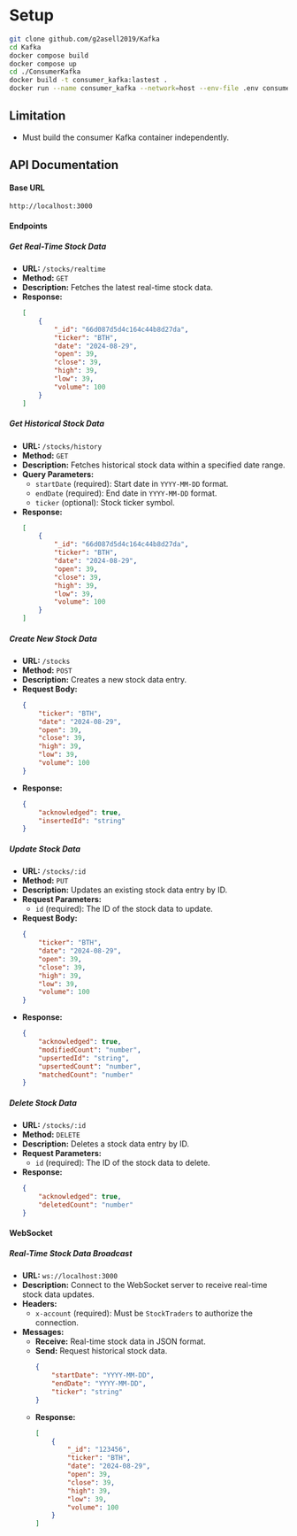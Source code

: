 # Setup
```bash
git clone github.com/g2asell2019/Kafka
cd Kafka
docker compose build
docker compose up
cd ./ConsumerKafka
docker build -t consumer_kafka:lastest .
docker run --name consumer_kafka --network=host --env-file .env consumer_kafka:lastest
```

## Limitation
- Must build the consumer Kafka container independently.

## API Documentation

#### Base URL
```
http://localhost:3000
```

#### Endpoints

##### Get Real-Time Stock Data
- **URL:** `/stocks/realtime`
- **Method:** `GET`
- **Description:** Fetches the latest real-time stock data.
- **Response:**
    ```json
    [
        {
            "_id": "66d087d5d4c164c44b8d27da",
            "ticker": "BTH",
            "date": "2024-08-29",
            "open": 39,
            "close": 39,
            "high": 39,
            "low": 39,
            "volume": 100
        }
    ]
    ```

##### Get Historical Stock Data
- **URL:** `/stocks/history`
- **Method:** `GET`
- **Description:** Fetches historical stock data within a specified date range.
- **Query Parameters:**
    - `startDate` (required): Start date in `YYYY-MM-DD` format.
    - `endDate` (required): End date in `YYYY-MM-DD` format.
    - `ticker` (optional): Stock ticker symbol.
- **Response:**
    ```json
    [
        {
            "_id": "66d087d5d4c164c44b8d27da",
            "ticker": "BTH",
            "date": "2024-08-29",
            "open": 39,
            "close": 39,
            "high": 39,
            "low": 39,
            "volume": 100
        }
    ]
    ```

##### Create New Stock Data
- **URL:** `/stocks`
- **Method:** `POST`
- **Description:** Creates a new stock data entry.
- **Request Body:**
    ```json
    {
        "ticker": "BTH",
        "date": "2024-08-29",
        "open": 39,
        "close": 39,
        "high": 39,
        "low": 39,
        "volume": 100
    }
    ```
- **Response:**
    ```json
    {
        "acknowledged": true,
        "insertedId": "string"
    }
    ```

##### Update Stock Data
- **URL:** `/stocks/:id`
- **Method:** `PUT`
- **Description:** Updates an existing stock data entry by ID.
- **Request Parameters:**
    - `id` (required): The ID of the stock data to update.
- **Request Body:**
    ```json
    {
        "ticker": "BTH",
        "date": "2024-08-29",
        "open": 39,
        "close": 39,
        "high": 39,
        "low": 39,
        "volume": 100
    }
    ```
- **Response:**
    ```json
    {
        "acknowledged": true,
        "modifiedCount": "number",
        "upsertedId": "string",
        "upsertedCount": "number",
        "matchedCount": "number"
    }
    ```

##### Delete Stock Data
- **URL:** `/stocks/:id`
- **Method:** `DELETE`
- **Description:** Deletes a stock data entry by ID.
- **Request Parameters:**
    - `id` (required): The ID of the stock data to delete.
- **Response:**
    ```json
    {
        "acknowledged": true,
        "deletedCount": "number"
    }
    ```

#### WebSocket

##### Real-Time Stock Data Broadcast
- **URL:** `ws://localhost:3000`
- **Description:** Connect to the WebSocket server to receive real-time stock data updates.
- **Headers:**
    - `x-account` (required): Must be `StockTraders` to authorize the connection.
- **Messages:**
    - **Receive:** Real-time stock data in JSON format.
    - **Send:** Request historical stock data.
        ```json
        {
            "startDate": "YYYY-MM-DD",
            "endDate": "YYYY-MM-DD",
            "ticker": "string"
        }
        ```
    - **Response:**
        ```json
        [
            {
                "_id": "123456",
                "ticker": "BTH",
                "date": "2024-08-29",
                "open": 39,
                "close": 39,
                "high": 39,
                "low": 39,
                "volume": 100
            }
        ]
        ```

